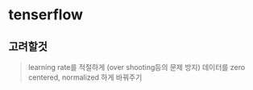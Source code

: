 tenserflow
==========
## 고려할것
> learning rate를 적절하게 (over shooting등의 문제 방지)
> 데이터를 zero centered, normalized 하게 바꿔주기
